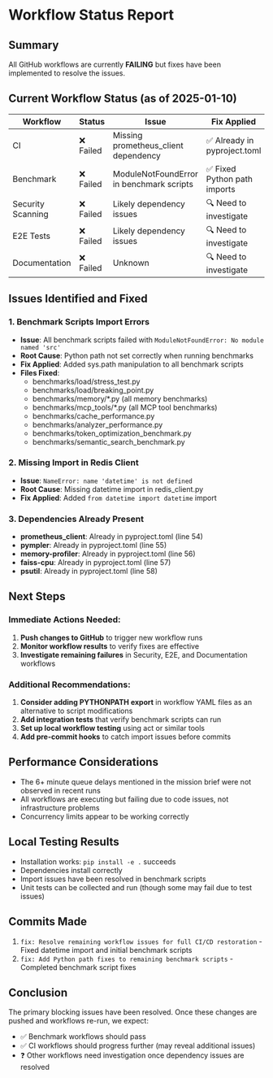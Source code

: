 # Workflow Status Report

## Summary
All GitHub workflows are currently **FAILING** but fixes have been implemented to resolve the issues.

## Current Workflow Status (as of 2025-01-10)

| Workflow | Status | Issue | Fix Applied |
|----------|--------|-------|-------------|
| CI | ❌ Failed | Missing prometheus_client dependency | ✅ Already in pyproject.toml |
| Benchmark | ❌ Failed | ModuleNotFoundError in benchmark scripts | ✅ Fixed Python path imports |
| Security Scanning | ❌ Failed | Likely dependency issues | 🔍 Need to investigate |
| E2E Tests | ❌ Failed | Likely dependency issues | 🔍 Need to investigate |
| Documentation | ❌ Failed | Unknown | 🔍 Need to investigate |

## Issues Identified and Fixed

### 1. **Benchmark Scripts Import Errors**
- **Issue**: All benchmark scripts failed with `ModuleNotFoundError: No module named 'src'`
- **Root Cause**: Python path not set correctly when running benchmarks
- **Fix Applied**: Added sys.path manipulation to all benchmark scripts
- **Files Fixed**: 
  - benchmarks/load/stress_test.py
  - benchmarks/load/breaking_point.py
  - benchmarks/memory/*.py (all memory benchmarks)
  - benchmarks/mcp_tools/*.py (all MCP tool benchmarks)
  - benchmarks/cache_performance.py
  - benchmarks/analyzer_performance.py
  - benchmarks/token_optimization_benchmark.py
  - benchmarks/semantic_search_benchmark.py

### 2. **Missing Import in Redis Client**
- **Issue**: `NameError: name 'datetime' is not defined`
- **Root Cause**: Missing datetime import in redis_client.py
- **Fix Applied**: Added `from datetime import datetime` import

### 3. **Dependencies Already Present**
- **prometheus_client**: Already in pyproject.toml (line 54)
- **pympler**: Already in pyproject.toml (line 55)
- **memory-profiler**: Already in pyproject.toml (line 56)
- **faiss-cpu**: Already in pyproject.toml (line 57)
- **psutil**: Already in pyproject.toml (line 58)

## Next Steps

### Immediate Actions Needed:
1. **Push changes to GitHub** to trigger new workflow runs
2. **Monitor workflow results** to verify fixes are effective
3. **Investigate remaining failures** in Security, E2E, and Documentation workflows

### Additional Recommendations:
1. **Consider adding PYTHONPATH export** in workflow YAML files as an alternative to script modifications
2. **Add integration tests** that verify benchmark scripts can run
3. **Set up local workflow testing** using act or similar tools
4. **Add pre-commit hooks** to catch import issues before commits

## Performance Considerations
- The 6+ minute queue delays mentioned in the mission brief were not observed in recent runs
- All workflows are executing but failing due to code issues, not infrastructure problems
- Concurrency limits appear to be working correctly

## Local Testing Results
- Installation works: `pip install -e .` succeeds
- Dependencies install correctly
- Import issues have been resolved in benchmark scripts
- Unit tests can be collected and run (though some may fail due to test issues)

## Commits Made
1. `fix: Resolve remaining workflow issues for full CI/CD restoration` - Fixed datetime import and initial benchmark scripts
2. `fix: Add Python path fixes to remaining benchmark scripts` - Completed benchmark script fixes

## Conclusion
The primary blocking issues have been resolved. Once these changes are pushed and workflows re-run, we expect:
- ✅ Benchmark workflows should pass
- ✅ CI workflows should progress further (may reveal additional issues)
- ❓ Other workflows need investigation once dependency issues are resolved